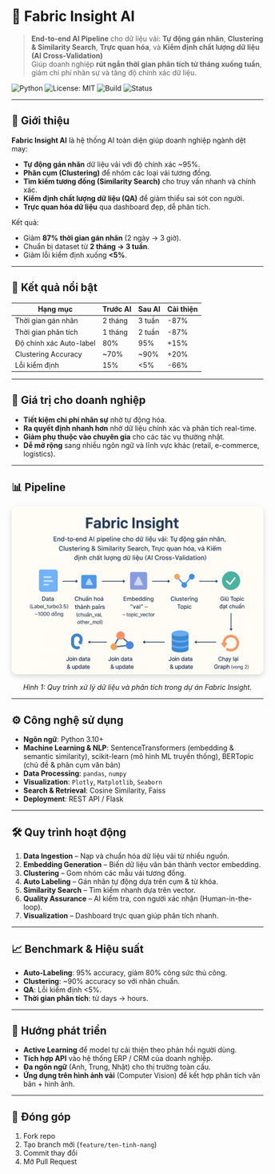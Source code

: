 # 🧵 Fabric Insight AI
> **End-to-end AI Pipeline** cho dữ liệu vải: **Tự động gán nhãn**, **Clustering & Similarity Search**, **Trực quan hóa**, và **Kiểm định chất lượng dữ liệu (AI Cross-Validation)**  
> Giúp doanh nghiệp **rút ngắn thời gian phân tích từ tháng xuống tuần**, giảm chi phí nhân sự và tăng độ chính xác dữ liệu.

![Python](https://img.shields.io/badge/Python-3.10%2B-blue)
![License: MIT](https://img.shields.io/badge/License-MIT-green)
![Build](https://img.shields.io/badge/Build-Passing-brightgreen)
![Status](https://img.shields.io/badge/Status-Active-success)

---

## 📌 Giới thiệu
**Fabric Insight AI** là hệ thống AI toàn diện giúp doanh nghiệp ngành dệt may:
- **Tự động gán nhãn** dữ liệu vải với độ chính xác ~95%.
- **Phân cụm (Clustering)** để nhóm các loại vải tương đồng.
- **Tìm kiếm tương đồng (Similarity Search)** cho truy vấn nhanh và chính xác.
- **Kiểm định chất lượng dữ liệu (QA)** để giảm thiểu sai sót con người.
- **Trực quan hóa dữ liệu** qua dashboard đẹp, dễ phân tích.

Kết quả:  
- Giảm **87% thời gian gán nhãn** (2 ngày → 3 giờ).
- Chuẩn bị dataset từ **2 tháng → 3 tuần**.
- Giảm lỗi kiểm định xuống **<5%**.

---

## 🚀 Kết quả nổi bật
| Hạng mục                | Trước AI  | Sau AI  | Cải thiện |
|-------------------------|-----------|---------|-----------|
| Thời gian gán nhãn      | 2 tháng   | 3 tuần  | -87%      |
| Thời gian phân tích     | 1 tháng   | 2 tuần  | -87%      |
| Độ chính xác Auto-label | 80%       | 95%     | +15%      |
| Clustering Accuracy     | ~70%      | ~90%    | +20%      |
| Lỗi kiểm định           | 15%       | <5%     | -66%      |

---

## 🎯 Giá trị cho doanh nghiệp
- **Tiết kiệm chi phí nhân sự** nhờ tự động hóa.
- **Ra quyết định nhanh hơn** nhờ dữ liệu chính xác và phân tích real-time.
- **Giảm phụ thuộc vào chuyên gia** cho các tác vụ thường nhật.
- **Dễ mở rộng** sang nhiều ngôn ngữ và lĩnh vực khác (retail, e-commerce, logistics).

---

## 📊 Pipeline

<p align="center">
  <img src="./fabric_insight_pipeline.png" 
       alt="Fabric Insight Pipeline" 
       width="850" 
       style="border-radius: 12px; box-shadow: 0 4px 12px rgba(0,0,0,0.15);">
</p>

<p align="center"><em>Hình 1: Quy trình xử lý dữ liệu và phân tích trong dự án Fabric Insight.</em></p>

---

## ⚙️ Công nghệ sử dụng
- **Ngôn ngữ**: Python 3.10+
- **Machine Learning & NLP**: SentenceTransformers (embedding & semantic similarity), scikit-learn (mô hình ML truyền thống), BERTopic (chủ đề & phân cụm văn bản)
- **Data Processing**: `pandas`, `numpy`
- **Visualization**: `Plotly`, `Matplotlib`, `Seaborn`
- **Search & Retrieval**: Cosine Similarity, Faiss
- **Deployment**: REST API / Flask 

---

## 🛠️ Quy trình hoạt động
1. **Data Ingestion** – Nạp và chuẩn hóa dữ liệu vải từ nhiều nguồn.
2. **Embedding Generation** – Biến dữ liệu văn bản thành vector embedding.
3. **Clustering** – Gom nhóm các mẫu vải tương đồng.
4. **Auto Labeling** – Gán nhãn tự động dựa trên cụm & từ khóa.
5. **Similarity Search** – Tìm kiếm nhanh dựa trên vector.
6. **Quality Assurance** – AI kiểm tra, con người xác nhận (Human-in-the-loop).
7. **Visualization** – Dashboard trực quan giúp phân tích nhanh.

---

## 📈 Benchmark & Hiệu suất
- **Auto-Labeling**: 95% accuracy, giảm 80% công sức thủ công.
- **Clustering**: ~90% accuracy so với nhãn chuẩn.
- **QA**: Lỗi kiểm định <5%.
- **Thời gian phân tích**: từ days → hours.

---

## 🔮 Hướng phát triển
- **Active Learning** để model tự cải thiện theo phản hồi người dùng.
- **Tích hợp API** vào hệ thống ERP / CRM của doanh nghiệp.
- **Đa ngôn ngữ** (Anh, Trung, Nhật) cho thị trường toàn cầu.
- **Ứng dụng trên hình ảnh vải** (Computer Vision) để kết hợp phân tích văn bản + hình ảnh.

---

## 🤝 Đóng góp
1. Fork repo
2. Tạo branch mới (`feature/ten-tinh-nang`)
3. Commit thay đổi
4. Mở Pull Request

